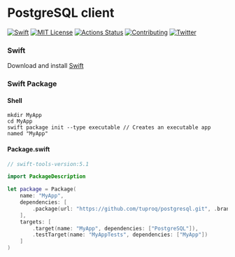 # PostgreSQL client
[![Swift](https://img.shields.io/badge/swift-5.1-brightgreen.svg)](https://swift.org/download/#releases) [![MIT License](https://img.shields.io/badge/license-MIT-brightgreen.svg)](https://github.com/tuproq/postgresql/blob/master/LICENSE/) [![Actions Status](https://github.com/tuproq/postgresql/workflows/development/badge.svg)](https://github.com/tuproq/postgresql/actions) [![Contributing](https://img.shields.io/badge/contributing-guide-brightgreen.svg)](https://github.com/tuproq/postgresql/blob/master/CONTRIBUTING.md) [![Twitter](https://img.shields.io/badge/twitter-tuproqdev-brightgreen.svg)](https://twitter.com/tuproqdev)

### Swift
Download and install [Swift](https://swift.org/download)

### Swift Package
#### Shell
```shell
mkdir MyApp
cd MyApp
swift package init --type executable // Creates an executable app named "MyApp"
```

#### Package.swift
```swift
// swift-tools-version:5.1

import PackageDescription

let package = Package(
    name: "MyApp",
    dependencies: [
        .package(url: "https://github.com/tuproq/postgresql.git", .branch("master"))
    ],
    targets: [
        .target(name: "MyApp", dependencies: ["PostgreSQL"]),
        .testTarget(name: "MyAppTests", dependencies: ["MyApp"])
    ]
)
```

